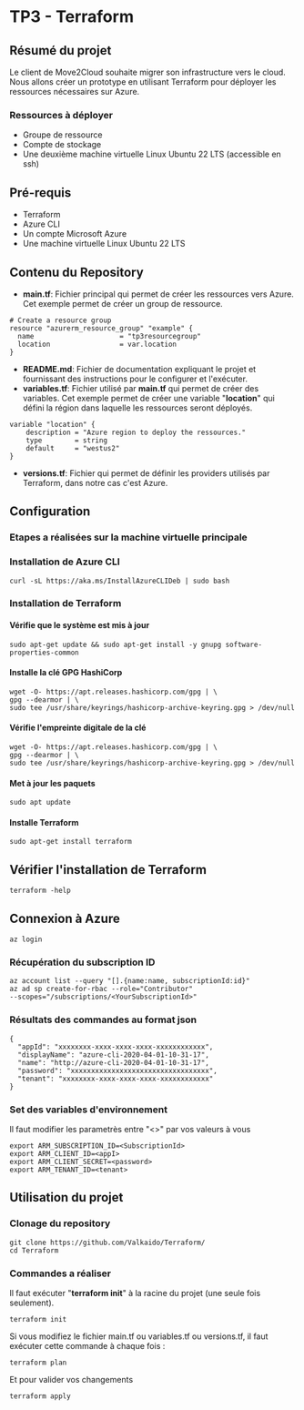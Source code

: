 # TP3 - Terraform
## Résumé du projet
Le client de Move2Cloud souhaite migrer son infrastructure vers le cloud. Nous allons créer un prototype en utilisant Terraform pour déployer les ressources nécessaires sur Azure.
### Ressources à déployer
-  Groupe de ressource
-  Compte de stockage
-  Une deuxième machine virtuelle Linux Ubuntu 22 LTS (accessible en ssh)
## Pré-requis
  -  Terraform
  -  Azure CLI
  -  Un compte Microsoft Azure
  -  Une machine virtuelle Linux Ubuntu 22 LTS
## Contenu du Repository
  -  **main.tf**: Fichier principal qui permet de créer les ressources vers Azure. Cet exemple permet de créer un group de ressource.
```
# Create a resource group
resource "azurerm_resource_group" "example" {
  name                     = "tp3resourcegroup"
  location                 = var.location
}
```
  -  **README.md**: Fichier de documentation expliquant le projet et fournissant des instructions pour le configurer et l'exécuter.
  -  **variables.tf**: Fichier utilisé par **main.tf** qui permet de créer des variables. Cet exemple permet de créer une variable "**location**" qui défini la région dans laquelle les ressources seront déployés.
```
variable "location" {
    description = "Azure region to deploy the ressources."
    type        = string
    default     = "westus2"
}
```
  -  **versions.tf**: Fichier qui permet de définir les providers utilisés par Terraform, dans notre cas c'est Azure.
## Configuration
### Etapes a réalisées sur la machine virtuelle principale
### Installation de Azure CLI
```
curl -sL https://aka.ms/InstallAzureCLIDeb | sudo bash
```
### Installation de Terraform
#### Vérifie que le système est mis à jour
```
sudo apt-get update && sudo apt-get install -y gnupg software-properties-common
```
#### Installe la clé GPG HashiCorp
```
wget -O- https://apt.releases.hashicorp.com/gpg | \
gpg --dearmor | \
sudo tee /usr/share/keyrings/hashicorp-archive-keyring.gpg > /dev/null
```
#### Vérifie l'empreinte digitale de la clé
```
wget -O- https://apt.releases.hashicorp.com/gpg | \
gpg --dearmor | \
sudo tee /usr/share/keyrings/hashicorp-archive-keyring.gpg > /dev/null
```
#### Met à jour les paquets
```
sudo apt update
```
#### Installe Terraform
```
sudo apt-get install terraform
```
## Vérifier l'installation de Terraform
```
terraform -help
```
## Connexion à Azure
```
az login
```
### Récupération du subscription ID
```
az account list --query "[].{name:name, subscriptionId:id}"
az ad sp create-for-rbac --role="Contributor"
--scopes="/subscriptions/<YourSubscriptionId>"
```
### Résultats des commandes au format json
```
{
  "appId": "xxxxxxxx-xxxx-xxxx-xxxx-xxxxxxxxxxxx",
  "displayName": "azure-cli-2020-04-01-10-31-17",
  "name": "http://azure-cli-2020-04-01-10-31-17",
  "password": "xxxxxxxxxxxxxxxxxxxxxxxxxxxxxxxxxx",
  "tenant": "xxxxxxxx-xxxx-xxxx-xxxx-xxxxxxxxxxxx"
}
```
### Set des variables d'environnement
Il faut modifier les parametrès entre "<>" par vos valeurs à vous
```
export ARM_SUBSCRIPTION_ID=<SubscriptionId>
export ARM_CLIENT_ID=<appI>
export ARM_CLIENT_SECRET=<password>
export ARM_TENANT_ID=<tenant>
```
## Utilisation du projet
### Clonage du repository
```
git clone https://github.com/Valkaido/Terraform/
cd Terraform
```
### Commandes a réaliser
Il faut exécuter "**terraform init**" à la racine du projet (une seule fois seulement).
```
terraform init
```
Si vous modifiez le fichier main.tf ou variables.tf ou versions.tf, il faut exécuter cette commande à chaque fois :
```
terraform plan
```
Et pour valider vos changements
```
terraform apply
```
